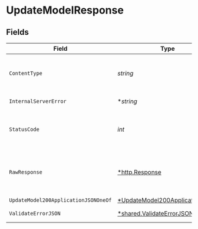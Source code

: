 # UpdateModelResponse


## Fields

| Field                                                                                      | Type                                                                                       | Required                                                                                   | Description                                                                                |
| ------------------------------------------------------------------------------------------ | ------------------------------------------------------------------------------------------ | ------------------------------------------------------------------------------------------ | ------------------------------------------------------------------------------------------ |
| `ContentType`                                                                              | *string*                                                                                   | :heavy_check_mark:                                                                         | HTTP response content type for this operation                                              |
| `InternalServerError`                                                                      | **string*                                                                                  | :heavy_minus_sign:                                                                         | Something went wrong                                                                       |
| `StatusCode`                                                                               | *int*                                                                                      | :heavy_check_mark:                                                                         | HTTP response status code for this operation                                               |
| `RawResponse`                                                                              | [*http.Response](https://pkg.go.dev/net/http#Response)                                     | :heavy_minus_sign:                                                                         | Raw HTTP response; suitable for custom response parsing                                    |
| `UpdateModel200ApplicationJSONOneOf`                                                       | [*UpdateModel200ApplicationJSON](../../models/operations/updatemodel200applicationjson.md) | :heavy_minus_sign:                                                                         | Ok                                                                                         |
| `ValidateErrorJSON`                                                                        | [*shared.ValidateErrorJSON](../../models/shared/validateerrorjson.md)                      | :heavy_minus_sign:                                                                         | Validation Failed                                                                          |